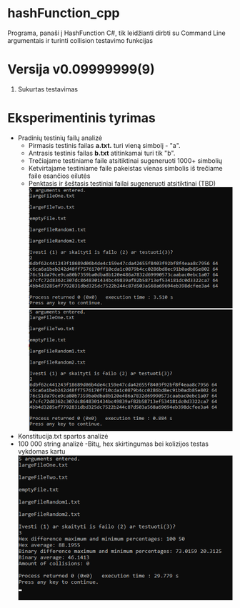 # hashFunction_cpp
Programa, panaši į HashFunction C#, tik leidžianti dirbti su Command Line argumentais ir turinti collision testavimo funkcijas
# Versija v0.09999999(9)
1. Sukurtas testavimas
# Eksperimentinis tyrimas
- Pradinių testinių failų analizė
  - Pirmasis testinis failas **a.txt.** turi vieną simbolį - "a".
  - Antrasis testinis failas **b.txt** atitinkamai turi tik "b".
  - Trečiajame testiniame faile atsitiktinai sugeneruoti 1000+ simbolių
  - Ketvirtajame testiniame faile pakeistas vienas simbolis iš trečiame faile esančios eilutės
  - Penktasis ir šeštasis testiniai failai sugeneruoti atsitiktinai (TBD)
  ![Rezultatas](https://github.com/arturasvell/hashFunction_cpp/blob/0.09/result1.png)
  ![Antro bandymo rezultatas](https://github.com/arturasvell/hashFunction_cpp/blob/0.09/result2.png)
- Konstitucija.txt spartos analizė
- 100 000 string analizė
  -Bitų, hex skirtingumas bei kolizijos testas vykdomas kartu
  ![Ketvirto bandymo rezultatas](https://github.com/arturasvell/hashFunction_cpp/blob/0.09/result4.png)
  
